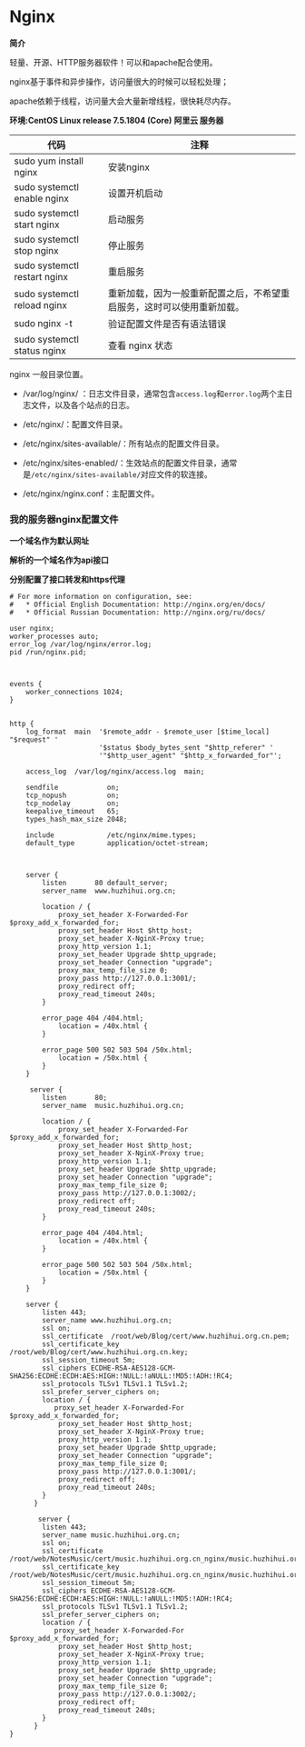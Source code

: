 

# Nginx

**简介**

轻量、开源、HTTP服务器软件！可以和apache配合使用。

nginx基于事件和异步操作，访问量很大的时候可以轻松处理；

apache依赖于线程，访问量大会大量新增线程，很快耗尽内存。



**环境:CentOS Linux release 7.5.1804 (Core)**
**阿里云 服务器**

| 代码                         | 注释                                                         |
| ---------------------------- | ------------------------------------------------------------ |
| sudo yum install nginx       | 安装nginx                                                    |
| sudo systemctl enable nginx  | 设置开机启动                                                 |
| sudo systemctl start nginx   | 启动服务                                                     |
| sudo systemctl stop nginx    | 停止服务                                                     |
| sudo systemctl restart nginx | 重启服务                                                     |
| sudo systemctl reload nginx  | 重新加载，因为一般重新配置之后，不希望重启服务，这时可以使用重新加载。 |
| sudo nginx -t                | 验证配置文件是否有语法错误                                   |
| sudo systemctl status nginx  | 查看 nginx 状态                                              |



nginx 一般目录位置。

- /var/log/nginx/ ：日志文件目录，通常包含`access.log`和`error.log`两个主日志文件，以及各个站点的日志。

- /etc/nginx/：配置文件目录。

- /etc/nginx/sites-available/：所有站点的配置文件目录。

- /etc/nginx/sites-enabled/：生效站点的配置文件目录，通常是`/etc/nginx/sites-available/`对应文件的软连接。

- /etc/nginx/nginx.conf：主配置文件。

  

### 我的服务器nginx配置文件

**一个域名作为默认网址** 

**解析的一个域名作为api接口**

**分别配置了接口转发和https代理**

```
# For more information on configuration, see:
#   * Official English Documentation: http://nginx.org/en/docs/
#   * Official Russian Documentation: http://nginx.org/ru/docs/

user nginx;
worker_processes auto;
error_log /var/log/nginx/error.log;
pid /run/nginx.pid;



events {
    worker_connections 1024;
}


http {
    log_format  main  '$remote_addr - $remote_user [$time_local] "$request" '
                      '$status $body_bytes_sent "$http_referer" '
                      '"$http_user_agent" "$http_x_forwarded_for"';

    access_log  /var/log/nginx/access.log  main;

    sendfile            on;
    tcp_nopush          on;
    tcp_nodelay         on;
    keepalive_timeout   65;
    types_hash_max_size 2048;

    include             /etc/nginx/mime.types;
    default_type        application/octet-stream;



    server {
        listen       80 default_server;
        server_name  www.huzhihui.org.cn;

        location / {
            proxy_set_header X-Forwarded-For $proxy_add_x_forwarded_for;
            proxy_set_header Host $http_host;
            proxy_set_header X-NginX-Proxy true;
            proxy_http_version 1.1;
            proxy_set_header Upgrade $http_upgrade;
            proxy_set_header Connection "upgrade";
            proxy_max_temp_file_size 0;
            proxy_pass http://127.0.0.1:3001/;
            proxy_redirect off;
            proxy_read_timeout 240s;
        }
       
        error_page 404 /404.html;
            location = /40x.html {
        }

        error_page 500 502 503 504 /50x.html;
            location = /50x.html {
        }
    }

     server {
        listen       80;
        server_name  music.huzhihui.org.cn;

        location / {
            proxy_set_header X-Forwarded-For $proxy_add_x_forwarded_for;
            proxy_set_header Host $http_host;
            proxy_set_header X-NginX-Proxy true;
            proxy_http_version 1.1;
            proxy_set_header Upgrade $http_upgrade;
            proxy_set_header Connection "upgrade";
            proxy_max_temp_file_size 0;
            proxy_pass http://127.0.0.1:3002/;
            proxy_redirect off;
            proxy_read_timeout 240s;
        }
       
        error_page 404 /404.html;
            location = /40x.html {
        }

        error_page 500 502 503 504 /50x.html;
            location = /50x.html {
        }
    }

    server {
        listen 443;
        server_name www.huzhihui.org.cn;
        ssl on;
        ssl_certificate  /root/web/Blog/cert/www.huzhihui.org.cn.pem;
        ssl_certificate_key /root/web/Blog/cert/www.huzhihui.org.cn.key;
        ssl_session_timeout 5m;
        ssl_ciphers ECDHE-RSA-AES128-GCM-SHA256:ECDHE:ECDH:AES:HIGH:!NULL:!aNULL:!MD5:!ADH:!RC4;
        ssl_protocols TLSv1 TLSv1.1 TLSv1.2;
        ssl_prefer_server_ciphers on;
        location / {
           proxy_set_header X-Forwarded-For $proxy_add_x_forwarded_for;
            proxy_set_header Host $http_host;
            proxy_set_header X-NginX-Proxy true;
            proxy_http_version 1.1;
            proxy_set_header Upgrade $http_upgrade;
            proxy_set_header Connection "upgrade";
            proxy_max_temp_file_size 0;
            proxy_pass http://127.0.0.1:3001/;
            proxy_redirect off;
            proxy_read_timeout 240s;
        }
      }
     
       server {
        listen 443;
        server_name music.huzhihui.org.cn;
        ssl on;
        ssl_certificate  /root/web/NotesMusic/cert/music.huzhihui.org.cn_nginx/music.huzhihui.org.cn.pem;
        ssl_certificate_key /root/web/NotesMusic/cert/music.huzhihui.org.cn_nginx/music.huzhihui.org.cn.key;
        ssl_session_timeout 5m;
        ssl_ciphers ECDHE-RSA-AES128-GCM-SHA256:ECDHE:ECDH:AES:HIGH:!NULL:!aNULL:!MD5:!ADH:!RC4;
        ssl_protocols TLSv1 TLSv1.1 TLSv1.2;
        ssl_prefer_server_ciphers on;
        location / {
           proxy_set_header X-Forwarded-For $proxy_add_x_forwarded_for;
            proxy_set_header Host $http_host;
            proxy_set_header X-NginX-Proxy true;
            proxy_http_version 1.1;
            proxy_set_header Upgrade $http_upgrade;
            proxy_set_header Connection "upgrade";
            proxy_max_temp_file_size 0;
            proxy_pass http://127.0.0.1:3002/;
            proxy_redirect off;
            proxy_read_timeout 240s;
        }
      }
}

```

